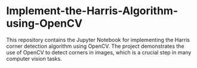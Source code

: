 # Implement-the-Harris-Algorithm-using-OpenCV
This repository contains the Jupyter Notebook for implementing the Harris corner detection algorithm using OpenCV. The project demonstrates the use of OpenCV to detect corners in images, which is a crucial step in many computer vision tasks.
